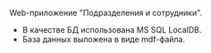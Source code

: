 Web-приложение "Подразделения и сотрудники".

- В качестве БД использована MS SQL LocalDB.
- База данных выложена в виде mdf-файла.
